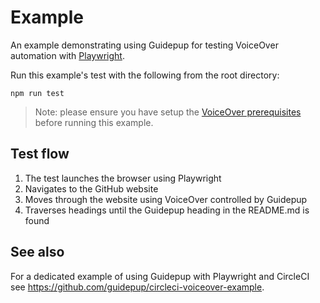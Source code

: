 # Example

An example demonstrating using Guidepup for testing VoiceOver automation with [Playwright](https://playwright.dev/).

Run this example's test with the following from the root directory:

```console
npm run test
```

> Note: please ensure you have setup the [VoiceOver prerequisites](https://github.com/guidepup/guidepup/tree/main/guides/voiceover-prerequisites/README.md) before running this example.

## Test flow

1. The test launches the browser using Playwright
2. Navigates to the GitHub website
3. Moves through the website using VoiceOver controlled by Guidepup
4. Traverses headings until the Guidepup heading in the README.md is found

## See also

For a dedicated example of using Guidepup with Playwright and CircleCI see <https://github.com/guidepup/circleci-voiceover-example>.
